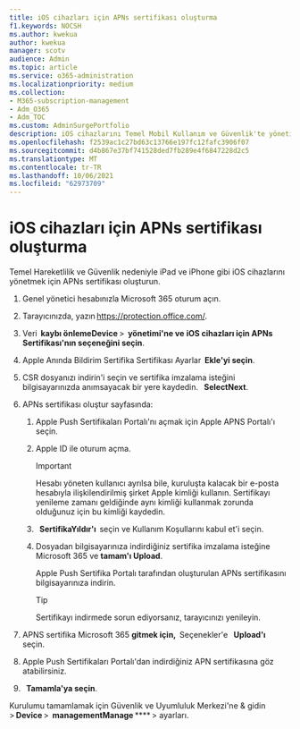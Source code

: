```yaml
---
title: iOS cihazları için APNs sertifikası oluşturma
f1.keywords: NOCSH
ms.author: kwekua
author: kwekua
manager: scotv
audience: Admin
ms.topic: article
ms.service: o365-administration
ms.localizationpriority: medium
ms.collection:
- M365-subscription-management
- Adm_O365
- Adm_TOC
ms.custom: AdminSurgePortfolio
description: iOS cihazlarını Temel Mobil Kullanım ve Güvenlik'te yönetin.
ms.openlocfilehash: f2539ac1c27bd63c13766e197fc12fafc3906f07
ms.sourcegitcommit: d4b867e37bf741528ded7fb289e4f6847228d2c5
ms.translationtype: MT
ms.contentlocale: tr-TR
ms.lasthandoff: 10/06/2021
ms.locfileid: "62973709"
---
```

# <a name="create-an-apns-certificate-for-ios-devices"></a>iOS cihazları için APNs sertifikası oluşturma

Temel Hareketlilik ve Güvenlik nedeniyle iPad ve iPhone gibi iOS cihazlarını yönetmek için APNs sertifikası oluşturun.

1. Genel yönetici hesabınızla Microsoft 365 oturum açın.

2. Tarayıcınızda, yazın <https://protection.office.com/>.

3. Veri  **kaybı önlemeDevice** >  **yönetimi'ne ve** **iOS cihazları için APNs Sertifikası'nın seçeneğini seçin**.

4. Apple Anında Bildirim Sertifika Sertifikası Ayarlar  **Ekle'yi seçin**.

5. CSR dosyanızı indirin'i seçin ve sertifika imzalama isteğini bilgisayarınızda anımsayacak bir yere kaydedin.   **SelectNext**.

6. APNs sertifikası oluştur sayfasında:

    1. Apple Push Sertifikaları Portalı'nı açmak için Apple APNS Portalı'ı seçin.

    2. Apple ID ile oturum açma.

       > [!IMPORTANT]
       > Hesabı yöneten kullanıcı ayrılsa bile, kuruluşta kalacak bir e-posta hesabıyla ilişkilendirilmiş şirket Apple kimliği kullanın. Sertifikayı yenileme zamanı geldiğinde aynı kimliği kullanmak zorunda olduğunuz için bu kimliği kaydedin.

    3.   **SertifikaYıldır'ı**  seçin ve Kullanım Koşullarını kabul et'i seçin.

    4. Dosyadan bilgisayarınıza indirdiğiniz sertifika imzalama isteğine Microsoft 365 ve **tamam'ı Upload**.

       Apple Push Sertifika Portalı tarafından oluşturulan APNs sertifikasını bilgisayarınıza indirin.

       > [!TIP]
       > Sertifikayı indirmede sorun ediyorsanız, tarayıcınızı yenileyin.

7. APNS sertifika Microsoft 365 **gitmek için,**  Seçenekler'e   **Upload'ı**  seçin.

8. Apple Push Sertifikaları Portalı'dan indirdiğiniz APN sertifikasına göz atabilirsiniz.

9.   **Tamamla'ya seçin**.

Kurulumu tamamlamak için Güvenlik ve Uyumluluk Merkezi'ne & gidin > **Device** >  **managementManage** **** > ayarları.

